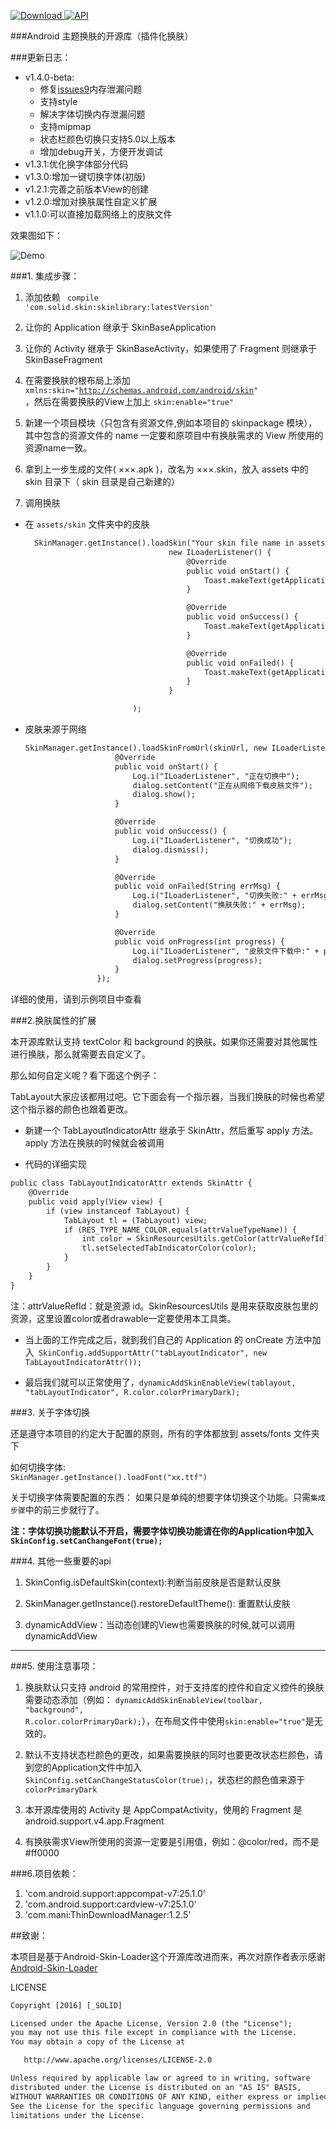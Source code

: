 [![Download](https://api.bintray.com/packages/solid/maven/theme-skinning/images/download.svg) ](https://bintray.com/solid/maven/theme-skinning/_latestVersion)
[![API](https://img.shields.io/badge/API-9%2B-green.svg?style=flat)](https://android-arsenal.com/api?level=9)

###Android 主题换肤的开源库（插件化换肤）

###更新日志：
- v1.4.0-beta:
   - 修复[issues9](https://github.com/burgessjp/ThemeSkinning/issues/9)内存泄漏问题
   - 支持style
   - 解决字体切换内存泄漏问题
   - 支持mipmap
   - 状态栏颜色切换只支持5.0以上版本
   - 增加debug开关，方便开发调试
- v1.3.1:优化换字体部分代码
- v1.3.0:增加一键切换字体(初版)
- v1.2.1:完善之前版本View的创建
- v1.2.0:增加对换肤属性自定义扩展
- v1.1.0:可以直接加载网络上的皮肤文件

效果图如下：

![Demo](app/capture/demo.gif)

###1. 集成步骤：

1. 添加依赖 <code>  compile 'com.solid.skin:skinlibrary:latestVersion' </code>

2. 让你的 Application 继承于 SkinBaseApplication

3. 让你的 Activity 继承于 SkinBaseActivity，如果使用了 Fragment 则继承于 SkinBaseFragment

4. 在需要换肤的根布局上添加 <code>xmlns:skin="http://schemas.android.com/android/skin" </code>，然后在需要换肤的View上加上 <code>skin:enable="true" </code>

5. 新建一个项目模块（只包含有资源文件,例如本项目的 skinpackage 模块），其中包含的资源文件的 name 一定要和原项目中有换肤需求的 View 所使用的资源name一致。

6. 拿到上一步生成的文件( ×××.apk )，改名为 ×××.skin，放入 assets 中的 skin 目录下（ skin 目录是自己新建的）

7. 调用换肤

 - 在 <code>assets/skin</code> 文件夹中的皮肤
 
    ```html
      SkinManager.getInstance().loadSkin("Your skin file name in assets(eg:theme.skin)",
                                    new ILoaderListener() {
                                        @Override
                                        public void onStart() {
                                            Toast.makeText(getApplicationContext(), "正在切换中", Toast.LENGTH_SHORT).show();
                                        }

                                        @Override
                                        public void onSuccess() {
                                            Toast.makeText(getApplicationContext(), "切换成功", Toast.LENGTH_SHORT).show();
                                        }

                                        @Override
                                        public void onFailed() {
                                            Toast.makeText(getApplicationContext(), "切换失败", Toast.LENGTH_SHORT).show();
                                        }
                                    }

                            );
    ```
 - 皮肤来源于网络

    ```html
    SkinManager.getInstance().loadSkinFromUrl(skinUrl, new ILoaderListener() {
                        @Override
                        public void onStart() {
                            Log.i("ILoaderListener", "正在切换中");
                            dialog.setContent("正在从网络下载皮肤文件");
                            dialog.show();
                        }

                        @Override
                        public void onSuccess() {
                            Log.i("ILoaderListener", "切换成功");
                            dialog.dismiss();
                        }

                        @Override
                        public void onFailed(String errMsg) {
                            Log.i("ILoaderListener", "切换失败:" + errMsg);
                            dialog.setContent("换肤失败:" + errMsg);
                        }

                        @Override
                        public void onProgress(int progress) {
                            Log.i("ILoaderListener", "皮肤文件下载中:" + progress);
                            dialog.setProgress(progress);
                        }
                    });
    ```
详细的使用，请到示例项目中查看


###2.换肤属性的扩展

本开源库默认支持 textColor 和 background 的换肤。如果你还需要对其他属性进行换肤，那么就需要去自定义了。

那么如何自定义呢？看下面这个例子：

TabLayout大家应该都用过吧。它下面会有一个指示器，当我们换肤的时候也希望这个指示器的颜色也跟着更改。

- 新建一个 TabLayoutIndicatorAttr 继承于 SkinAttr，然后重写 apply 方法。apply 方法在换肤的时候就会被调用

- 代码的详细实现 
```html
public class TabLayoutIndicatorAttr extends SkinAttr {
    @Override
    public void apply(View view) {
        if (view instanceof TabLayout) {
            TabLayout tl = (TabLayout) view;
            if (RES_TYPE_NAME_COLOR.equals(attrValueTypeName)) {
                int color = SkinResourcesUtils.getColor(attrValueRefId);
                tl.setSelectedTabIndicatorColor(color);
            }
        }
    }
}
```

注：attrValueRefId：就是资源 id。SkinResourcesUtils 是用来获取皮肤包里的资源，这里设置color或者drawable一定要使用本工具类。

- 当上面的工作完成之后，就到我们自己的 Application 的 onCreate 方法中加入<code> SkinConfig.addSupportAttr("tabLayoutIndicator", new TabLayoutIndicatorAttr());</code>

- 最后我们就可以正常使用了，<code>dynamicAddSkinEnableView(tablayout, "tabLayoutIndicator", R.color.colorPrimaryDark);</code>

###3. 关于字体切换

还是遵守本项目的约定大于配置的原则，所有的字体都放到 assets/fonts 文件夹下

如何切换字体:
<code> SkinManager.getInstance().loadFont("xx.ttf")</code>

关于切换字体需要配置的东西：
如果只是单纯的想要字体切换这个功能。只需<code>集成步骤</code>中的前三步就行了。

**注：字体切换功能默认不开启，需要字体切换功能请在你的Application中加入<code>SkinConfig.setCanChangeFont(true);</code>**

###4. 其他一些重要的api
        
1. SkinConfig.isDefaultSkin(context):判断当前皮肤是否是默认皮肤

2. SkinManager.getInstance().restoreDefaultTheme(): 重置默认皮肤

3. dynamicAddView：当动态创建的View也需要换肤的时候,就可以调用dynamicAddView


---
###5. 使用注意事项：
1. 换肤默认只支持 android 的常用控件，对于支持库的控件和自定义控件的换肤需要动态添加（例如： <code>dynamicAddSkinEnableView(toolbar, "background", R.color.colorPrimaryDark);</code>），在布局文件中使用<code>skin:enable="true"</code>是无效的。

2. 默认不支持状态栏颜色的更改，如果需要换肤的同时也要更改状态栏颜色，请到您的Application文件中加入<code>SkinConfig.setCanChangeStatusColor(true);</code>，状态栏的颜色值来源于<code>colorPrimaryDark</code>

3. 本开源库使用的 Activity 是 AppCompatActivity，使用的 Fragment 是 android.support.v4.app.Fragment

4. 有换肤需求View所使用的资源一定要是引用值，例如：@color/red，而不是#ff0000


###6.项目依赖：
1. 'com.android.support:appcompat-v7:25.1.0'
2. 'com.android.support:cardview-v7:25.1.0'
3. 'com.mani:ThinDownloadManager:1.2.5'


##致谢：

本项目是基于Android-Skin-Loader这个开源库改进而来，再次对原作者表示感谢
[Android-Skin-Loader](https://github.com/fengjundev/Android-Skin-Loader)





LICENSE

```html
Copyright [2016] [_SOLID]

Licensed under the Apache License, Version 2.0 (the "License");
you may not use this file except in compliance with the License.
You may obtain a copy of the License at

   http://www.apache.org/licenses/LICENSE-2.0

Unless required by applicable law or agreed to in writing, software
distributed under the License is distributed on an "AS IS" BASIS,
WITHOUT WARRANTIES OR CONDITIONS OF ANY KIND, either express or implied.
See the License for the specific language governing permissions and
limitations under the License.

```
